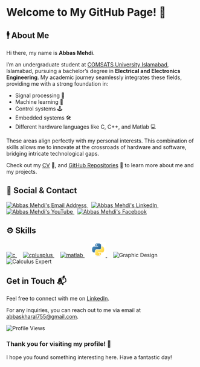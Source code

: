 # Welcome to My GitHub Page! 👋


## 🕴️ About Me
Hi there, my name is **Abbas Mehdi**.

I’m an undergraduate student at [COMSATS University Islamabad](https://www.comsats.edu.pk/), Islamabad, pursuing a bachelor’s degree in **Electrical and Electronics Engineering**. My academic journey seamlessly integrates these fields, providing me with a strong foundation in:

- Signal processing 📡
- Machine learning 🤖
- Control systems 🕹️
- Embedded systems 🛠️
- Different hardware languages like C, C++, and Matlab 💻

These areas align perfectly with my personal interests. This combination of skills allows me to innovate at the crossroads of hardware and software, bridging intricate technological gaps.

Check out my [CV](https://drive.google.com/file/d/19OZvsUnE_9IuSg8YdbCVAnfaRBBG-D6y/view?usp=sharing) 📄, and [GitHub Repositories](https://github.com/abbasmehde?tab=repositories) 📂 to learn more about me and my projects.




## 📨 Social & Contact

<div align="left">
  <a href="mailto:abbaskharal755@gmail.com" target="_blank" rel="noreferrer"> <img alt="Abbas Mehdi's Email Address" src="https://img.shields.io/badge/Email-D14836?style=for-the-badge&logo=gmail&logoColor=white" /> </a>
  &nbsp;
  <a href="https://www.linkedin.com/in/abbas-mehdi-512017278/" target="_blank" rel="noreferrer"> <img alt="Abbas Mehdi's LinkedIn" src="https://img.shields.io/badge/LinkedIn-0077B5?style=for-the-badge&logo=linkedin&logoColor=white" /> </a>
  &nbsp;
  <a href="https://www.youtube.com/channel/UCYtMOueqZRcte5TOVxnLbig" target="_blank" rel="noreferrer"> <img alt="Abbas Mehdi's YouTube" src="https://img.shields.io/badge/YouTube-FF0000?style=for-the-badge&logo=youtube&logoColor=white" /> </a>
  &nbsp;
  <a href="https://www.facebook.com/abbas.mehdi.kharal.1214" target="_blank" rel="noreferrer"> <img alt="Abbas Mehdi's Facebook" src="https://img.shields.io/badge/Facebook-1877F2?style=for-the-badge&logo=facebook&logoColor=white" /> </a>
</div>


## ⚙ Skills

<div align="left">
  <a href="https://www.cprogramming.com" target="_blank" rel="noreferrer"> <img src="https://raw.githubusercontent.com/arasgungore/arasgungore/main/icons/c.svg" alt="c" width="40" height="40" /> </a>
  &nbsp; &nbsp;
  <a href="https://www.cplusplus.com" target="_blank" rel="noreferrer"> <img src="https://raw.githubusercontent.com/arasgungore/arasgungore/main/icons/cplusplus.svg" alt="cplusplus" width="40" height="40" /> </a>
  &nbsp; &nbsp;
  <a href="https://www.mathworks.com" target="_blank" rel="noreferrer"> <img src="https://raw.githubusercontent.com/arasgungore/arasgungore/main/icons/matlab.svg" alt="matlab" width="40" height="40" /> </a>
  &nbsp; &nbsp;
  <a href="https://www.python.org" target="_blank" rel="noreferrer"> <img src="https://raw.githubusercontent.com/devicons/devicon/master/icons/python/python-original.svg" alt="python" width="40" height="40" /> </a>
  &nbsp; &nbsp;
  <img src="https://img.shields.io/badge/Graphic%20Design-FF69B4?style=for-the-badge" alt="Graphic Design" />
  &nbsp; &nbsp;
  <img src="https://img.shields.io/badge/Calculus%20Expert-800000?style=for-the-badge" alt="Calculus Expert" />
</div>

## Get in Touch 📬

Feel free to connect with me on [LinkedIn](https://www.linkedin.com/in/abbas-mehdi-512017278/).

For any inquiries, you can reach out to me via email at [abbaskharal755@gmail.com](mailto:abbaskharal755@gmail.com).

![Profile Views](https://komarev.com/ghpvc/?username=abbasmehde&color=orange)

### Thank you for visiting my profile! 🌟

I hope you found something interesting here. Have a fantastic day!

